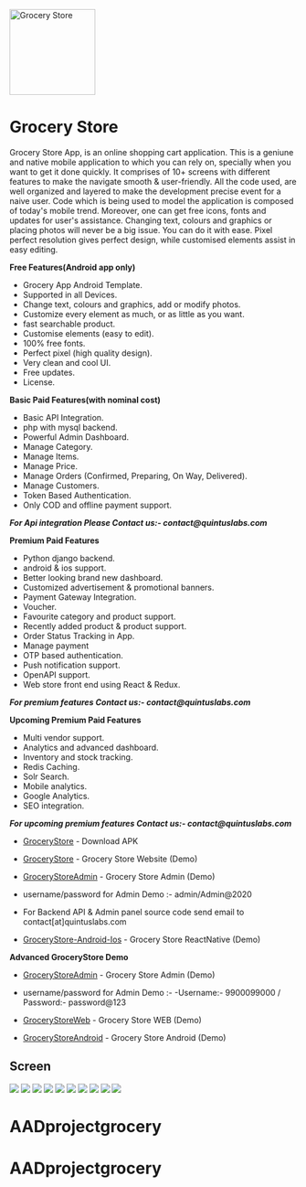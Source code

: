 <a href="https://github.com/quintuslabs/GroceryStore"><img src="screen/logo.png" height="150px" width="150px" title="Grocery" alt="Grocery Store"></a>
# Grocery Store
Grocery Store App, is an online shopping cart application. This is a geniune and native mobile application to which you can rely on, specially when you want to get it done quickly. 
It comprises of 10+ screens with different features to make the navigate smooth & user-friendly.
All the code used, are well organized and layered to make the development precise event for a naive user. Code which is being used to model the application is composed of today's mobile trend. Moreover, one can get free icons, fonts and updates for user's assistance. Changing text, colours and graphics or placing photos will never be a big issue. You can do it with ease. Pixel perfect resolution gives perfect design, while customised elements assist in easy editing.

**Free Features(Android app only)**

- Grocery App Android Template.
- Supported in all Devices.
- Change text, colours and graphics, add or modify photos.
- Customize every element as much, or as little as you want.
- fast searchable product.
- Customise elements (easy to edit).
- 100% free fonts.
- Perfect pixel (high quality design).
- Very clean and cool UI.
- Free updates.
- License.

**Basic Paid Features(with nominal cost)**

- Basic API Integration.
- php with mysql backend.
- Powerful Admin Dashboard.
- Manage Category.
- Manage Items.
- Manage Price.
- Manage Orders (Confirmed, Preparing, On Way, Delivered).
- Manage Customers.
- Token Based Authentication.
- Only COD and offline payment support.

**_For Api integration Please Contact us:- contact@quintuslabs.com_**

**Premium Paid Features**
- Python django backend.
- android & ios support.
- Better looking brand new dashboard.
- Customized advertisement & promotional banners.
- Payment Gateway Integration.
- Voucher.
- Favourite category and product support.
- Recently added product & product support.
- Order Status Tracking in App.
- Manage payment
- OTP based authentication.
- Push notification support.
- OpenAPI support.
- Web store front end using React & Redux.


**_For premium features Contact us:- contact@quintuslabs.com_** 

**Upcoming Premium Paid Features**
- Multi vendor support.
- Analytics and advanced dashboard.
- Inventory and stock tracking.
- Redis Caching.
- Solr Search.
- Mobile analytics.
- Google Analytics.
- SEO integration.



**_For upcoming premium features Contact us:- contact@quintuslabs.com_**  


* [GroceryStore](https://github.com/quintuslabs/GroceryStore-with-server/blob/master/GroceryStore2.1.apk) - Download APK

* [GroceryStore](https://megagrocerystore.000webhostapp.com/) - Grocery Store Website (Demo)

* [GroceryStoreAdmin](https://megagrocerystore.000webhostapp.com/admin/) - Grocery Store Admin (Demo)

- username/password for Admin Demo :- admin/Admin@2020

- For Backend API & Admin panel source code send email to contact[at]quintuslabs.com

* [GroceryStore-Android-Ios](https://github.com/quintuslabs/GroceryStore-with-server/blob/master/grocerystore-reactnative.png) - Grocery Store ReactNative (Demo)

**Advanced GroceryStore Demo**

* [GroceryStoreAdmin](https://goshop.quintuslabs.in/) - Grocery Store Admin (Demo)

- username/password for Admin Demo :-
-Username:- 9900099000
/ Password:- password@123

* [GroceryStoreWeb](http://goshop.quintuslabs.net/) - Grocery Store WEB (Demo)


* [GroceryStoreAndroid](https://u.pcloud.link/publink/show?code=XZxulmXZwEXImolNGnH0x0DxRuXzKJdtiGBk) - Grocery Store Android (Demo)


## Screen 

<img src="screen/screen1.png">

<img src="screen/screen2.png">

<img src="screen/screen3.png">

<img src="screen/screen4.png">

<img src="screen/screen5.png">

<img src="screen/screen6.png">

<img src="screen/1.png">

<img src="screen/2.png">

<img src="screen/3.png">

<img src="screen/4.png">

# AADprojectgrocery
# AADprojectgrocery
